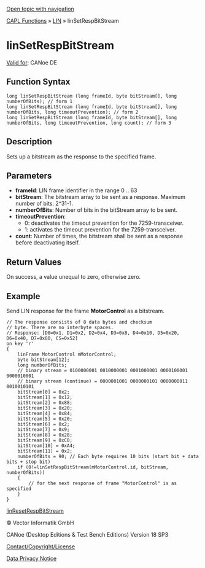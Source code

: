 [Open topic with navigation](../../../../../CANoeDEFamily.htm#Topics/CAPLFunctions/LIN/Functions/CAPLfunctionLINSetRespBitStream.md)

[CAPL Functions](../../CAPLfunctions.md) » [LIN](../CAPLfunctionsLINOverview.md) » linSetRespBitStream

# linSetRespBitStream

[Valid for](../../../Shared/FeatureAvailability.md):  CANoe DE

## Function Syntax

```plaintext
long linSetRespBitStream (long frameId, byte bitStream[], long numberOfBits); // form 1
long linSetRespBitStream (long frameId, byte bitStream[], long numberOfBits, long timeoutPrevention); // form 2
long linSetRespBitStream (long frameId, byte bitStream[], long numberOfBits, long timeoutPrevention, long count); // form 3
```

## Description

Sets up a bitstream as the response to the specified frame.

## Parameters

- **frameId**: LIN frame identifier in the range 0 .. 63
- **bitStream**: The bitstream array to be sent as a response. Maximum number of bits: 2^31-1.
- **numberOfBits**: Number of bits in the bitStream array to be sent.
- **timeoutPrevention**:
  - 0: deactivates the timeout prevention for the 7259-transceiver.
  - 1: activates the timeout prevention for the 7259-transceiver.
- **count**: Number of times, the bitstream shall be sent as a response before deactivating itself.

## Return Values

On success, a value unequal to zero, otherwise zero.

## Example

Send LIN response for the frame **MotorControl** as a bitstream.

```plaintext
// The response consists of 8 data bytes and checksum 
// byte. There are no interbyte spaces.
// Response: [D0=0x1, D1=0x2, D2=0x4, D3=0x8, D4=0x10, D5=0x20, D6=0x40, D7=0x80, CS=0x52]
on key 'r'
{
    linFrame MotorControl mMotorControl;
    byte bitStream[12];
    long numberOfBits;
    // binary stream = 0100000001 0010000001 0001000001 0000100001 0000010001
    // binary stream (continue) = 0000001001 0000000101 0000000011 0010010101
    bitStream[0] = 0x2;
    bitStream[1] = 0x12;
    bitStream[2] = 0x88;
    bitStream[3] = 0x20;
    bitStream[4] = 0x84;
    bitStream[5] = 0x20;
    bitStream[6] = 0x2;
    bitStream[7] = 0x9;
    bitStream[8] = 0x28;
    bitStream[9] = 0xC0;
    bitStream[10] = 0xA4;
    bitStream[11] = 0x2;
    numberOfBits = 90; // Each byte requires 10 bits (start bit + data bits + stop bit)
    if (0!=linSetRespBitStream(mMotorControl.id, bitStream, numberOfBits))
    {
        // for the next response of frame "MotorControl" is as specified
    }
}
```

[linResetRespBitStream](CAPLfunctionLINResetRespBitStream.md)

© Vector Informatik GmbH

CANoe (Desktop Editions & Test Bench Editions) Version 18 SP3

[Contact/Copyright/License](../../../Shared/ContactCopyrightLicense.md)

[Data Privacy Notice](https://www.vector.com/int/en/company/get-info/privacy-policy/)
